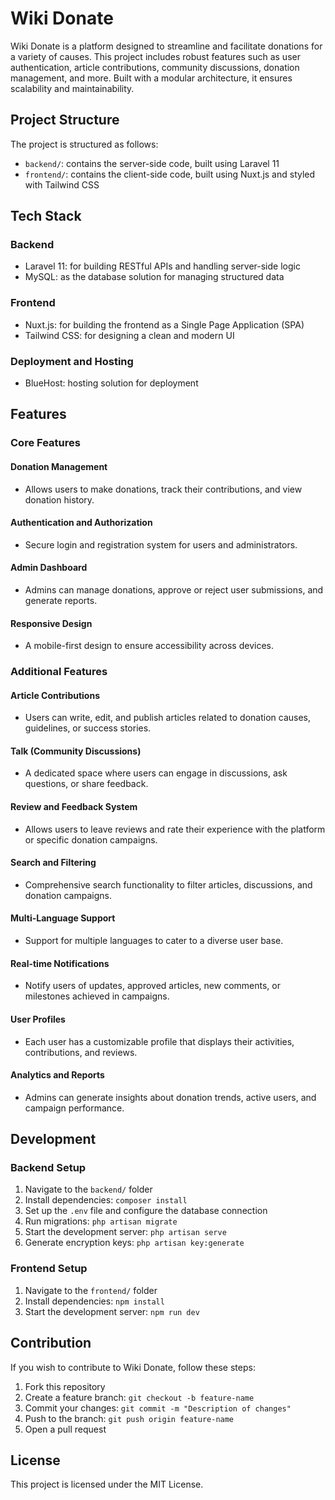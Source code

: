 # Wiki Donate

Wiki Donate is a platform designed to streamline and facilitate donations for a variety of causes. This project includes robust features such as user authentication, article contributions, community discussions, donation management, and more. Built with a modular architecture, it ensures scalability and maintainability.

## Project Structure

The project is structured as follows:

- `backend/`: contains the server-side code, built using Laravel 11
- `frontend/`: contains the client-side code, built using Nuxt.js and styled with Tailwind CSS

## Tech Stack

### Backend

- Laravel 11: for building RESTful APIs and handling server-side logic
- MySQL: as the database solution for managing structured data

### Frontend

- Nuxt.js: for building the frontend as a Single Page Application (SPA)
- Tailwind CSS: for designing a clean and modern UI

### Deployment and Hosting

- BlueHost: hosting solution for deployment

## Features

### Core Features

#### Donation Management

- Allows users to make donations, track their contributions, and view donation history.

#### Authentication and Authorization

- Secure login and registration system for users and administrators.

#### Admin Dashboard

- Admins can manage donations, approve or reject user submissions, and generate reports.

#### Responsive Design

- A mobile-first design to ensure accessibility across devices.

### Additional Features

#### Article Contributions

- Users can write, edit, and publish articles related to donation causes, guidelines, or success stories.

#### Talk (Community Discussions)

- A dedicated space where users can engage in discussions, ask questions, or share feedback.

#### Review and Feedback System

- Allows users to leave reviews and rate their experience with the platform or specific donation campaigns.

#### Search and Filtering

- Comprehensive search functionality to filter articles, discussions, and donation campaigns.

#### Multi-Language Support

- Support for multiple languages to cater to a diverse user base.

#### Real-time Notifications

- Notify users of updates, approved articles, new comments, or milestones achieved in campaigns.

#### User Profiles

- Each user has a customizable profile that displays their activities, contributions, and reviews.

#### Analytics and Reports

- Admins can generate insights about donation trends, active users, and campaign performance.

## Development

### Backend Setup

1. Navigate to the `backend/` folder
2. Install dependencies: `composer install`
3. Set up the `.env` file and configure the database connection
4. Run migrations: `php artisan migrate`
5. Start the development server: `php artisan serve`
6. Generate encryption keys: `php artisan key:generate`

### Frontend Setup

1. Navigate to the `frontend/` folder
2. Install dependencies: `npm install`
3. Start the development server: `npm run dev`

## Contribution

If you wish to contribute to Wiki Donate, follow these steps:

1. Fork this repository
2. Create a feature branch: `git checkout -b feature-name`
3. Commit your changes: `git commit -m "Description of changes"`
4. Push to the branch: `git push origin feature-name`
5. Open a pull request

## License

This project is licensed under the MIT License.
